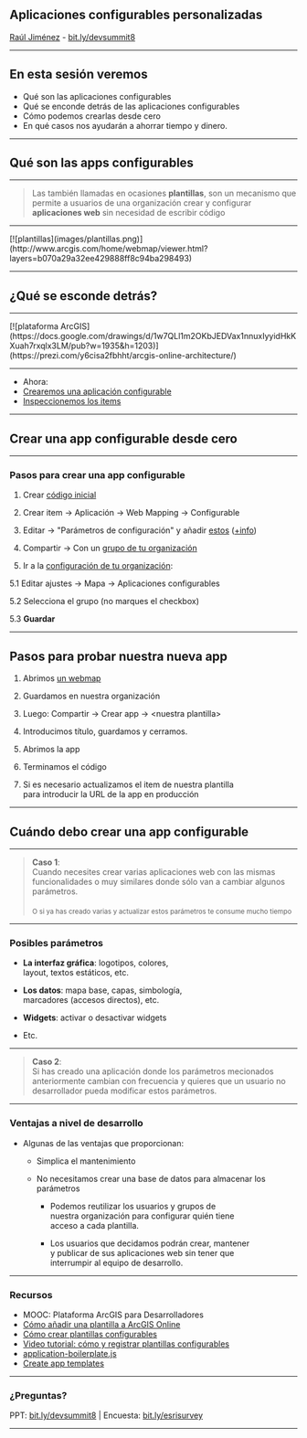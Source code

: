 <!-- .slide: class="title" -->
## Aplicaciones configurables personalizadas

[Raúl Jiménez](http://geodevelopers.org/members/139909072) - [bit.ly/devsummit8](http://esri-es.github.io/devsummits-esri-spain/2016/aplicaciones-configurables-personalizadas)

---

<!-- .slide: class="agenda" -->

## En esta sesión veremos

* Qué son las aplicaciones configurables
* Qué se enconde detrás de las aplicaciones configurables
* Cómo podemos crearlas desde cero
* En qué casos nos ayudarán a ahorrar tiempo y dinero.

---

<!-- .slide: class="section" -->

## Qué son las apps configurables

---

<!-- .slide: class="background" -->

> Las también llamadas en ocasiones **plantillas**, son un mecanismo
que permite a usuarios de una organización crear y configurar
**aplicaciones web** sin necesidad de escribir código

---

<!-- .slide: class="white-background" -->

<div class="stretch">
[![plantillas](images/plantillas.png)](http://www.arcgis.com/home/webmap/viewer.html?layers=b070a29a32ee429888ff8c94ba298493)
</div>

---

<!-- .slide: class="section" -->

## ¿Qué se esconde detrás?

---

 <div class="stretch">
  [![plataforma ArcGIS](https://docs.google.com/drawings/d/1w7QLl1m2OKbJEDVax1nnuxIyyidHkKXuah7rxqlx3LM/pub?w=1935&h=1203)](https://prezi.com/y6cisa2fbhht/arcgis-online-architecture/)
 </div>

---

<!-- .slide: class="background" -->

* Ahora:
 * [Crearemos una aplicación configurable](http://www.arcgis.com/home/webmap/viewer.html?layers=b070a29a32ee429888ff8c94ba298493)
 * [Inspeccionemos los items](http://www.arcgis.com/home/webmap/viewer.html?layers=b070a29a32ee429888ff8c94ba298493)

---

<!-- .slide: class="section" -->

## Crear una app configurable desde cero


---

<!-- .slide: class="background" -->

### Pasos para crear una app configurable

1. Crear [código inicial](demo/plantilla-configurable.html)

2. Crear item -> Aplicación -> Web Mapping -> Configurable

3. Editar -> "Parámetros de configuración" y añadir [estos](demo/parametros-configuracion.json) ([+info](http://doc.arcgis.com/es/arcgis-online/create-maps/configurable-templates.htm#ESRI_SECTION1_9165F0B2724E49F5ACC9C3DF7578DAB1))

4. Compartir -> Con un [grupo de tu organización](http://www.arcgis.com/home/groups.html)

5. Ir a la [configuración de tu organización](http://hhkaos2.maps.arcgis.com/home/organization.html):

  5.1 Editar ajustes -> Mapa -> Aplicaciones configurables

  5.2 Selecciona el grupo (no marques el checkbox)

  5.3 **Guardar**

---

<!-- .slide: class="background" -->

## Pasos para probar nuestra nueva app


1. Abrimos [un webmap](http://www.arcgis.com/home/webmap/viewer.html?webmap=f2e9b762544945f390ca4ac3671cfa72)

2. Guardamos en nuestra organización

3. Luego: Compartir -> Crear app -> &lt;nuestra plantilla&gt;

4. Introducimos título, guardamos y cerramos.

5. Abrimos la app

6. Terminamos el código

7. Si es necesario actualizamos el item de nuestra plantilla<br>
   para introducir la URL de la app en producción


---

<!-- .slide: class="section" -->

## Cuándo debo crear una app configurable

---

<!-- .slide: class="background" -->

> **Caso 1**: <br>
Cuando necesites crear varias aplicaciones web con las mismas funcionalidades o
muy similares donde sólo van a cambiar algunos parámetros.
<br><br><small>O si ya has creado varias y actualizar estos parámetros te consume mucho tiempo</small>


---

### Posibles parámetros

* **La interfaz gráfica**: logotipos, colores, <br>
	layout, textos estáticos, etc.

* **Los datos**: mapa base, capas, simbología, <br>
	marcadores (accesos directos), etc.

* **Widgets**: activar o desactivar widgets

* Etc.

---

> **Caso 2**: <br>
Si has creado una aplicación donde los parámetros
mecionados anteriormente cambian con frecuencia y
quieres que un usuario no desarrollador pueda modificar
estos parámetros.

---

<!-- .slide: class="background" -->

### Ventajas a nivel de desarrollo

* Algunas de las ventajas que proporcionan:

  * Simplica el mantenimiento

  * No necesitamos crear una base de datos para almacenar los parámetros

	* Podemos reutilizar los usuarios y grupos de<br>
		nuestra organización para configurar quién tiene <br>
		acceso a cada plantilla.

	* Los usuarios que decidamos podrán crear, mantener<br>
		y publicar de sus aplicaciones web sin tener que<br>
		interrumpir al equipo de desarrollo.

---

<!-- .slide: class="background" -->

### Recursos

* MOOC: Plataforma ArcGIS para Desarrolladores
* [Cómo añadir una plantilla a ArcGIS Online](
https://doc.arcgis.com/en/arcgis-online/share-maps/add-items.htm#ESRI_SECTION1_0D1B620254F745AE84F394289F8AF44B)
* [Cómo crear plantillas configurables](http://desarrolladores.esri.es/crear-plantillas-parametrizables-en-arcgis/)
* [Video tutorial: cómo y registrar plantillas configurables](http://desarrolladores.esri.es/granada-bike-tour/)
* [application-boilerplate.js](https://github.com/Esri/application-boilerplate-js)
* [Create app templates](https://doc.arcgis.com/en/arcgis-online/create-maps/create-app-templates.htm)

---

<!-- .slide: class="questions centered" -->

### ¿Preguntas?

PPT: [bit.ly/devsummit8](http://bit.ly/devsummit8/) | Encuesta: [bit.ly/esrisurvey](http://bit.ly/esrisurvey)

---


<!-- .slide: class="end" -->
